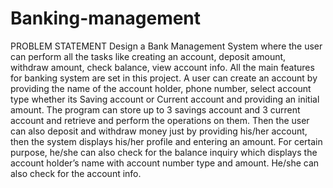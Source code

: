 # Banking-management

PROBLEM STATEMENT
Design a Bank Management System where the user can perform all the tasks like creating an account, deposit amount, withdraw amount, check balance, view account info. All the main features for banking system are set in this project.
A user can create an account by providing the name of the account holder, phone number, select account type whether its Saving account or Current account and providing an initial amount. The program can store up to 3 savings account and 3 current account and retrieve and perform the operations on them. Then the user can also deposit and withdraw money just by providing his/her account, then the system displays his/her profile and entering an amount. For certain purpose, he/she can also check for the balance inquiry which displays the account holder’s name with account number type and amount. He/she can also check for the account info. 

